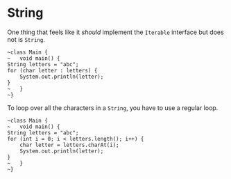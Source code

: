 # String

One thing that feels like it _should_ implement the `Iterable` interface but does not is `String`.

```java,does_not_compile
~class Main {
~   void main() {
String letters = "abc";
for (char letter : letters) {
    System.out.println(letter);
}
~   }
~}
```

To loop over all the characters in a `String`, you have to use a regular loop.

```java,does_not_compile
~class Main {
~   void main() {
String letters = "abc";
for (int i = 0; i < letters.length(); i++) {
    char letter = letters.charAt(i);
    System.out.println(letter);
}
~   }
~}
```